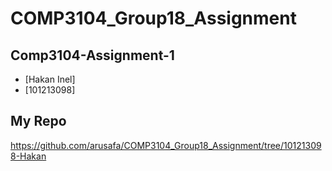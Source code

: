 # COMP3104_Group18_Assignment

## Comp3104-Assignment-1
- [Hakan Inel]
- [101213098]

## My Repo ##
https://github.com/arusafa/COMP3104_Group18_Assignment/tree/101213098-Hakan
